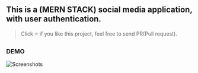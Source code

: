 ## This is a (MERN STACK) social media application, with user authentication. 

> Click :star: if you like this project, feel free to send PR(Pull request).

### DEMO

![Screenshots](https://github.com/rahulpandey70/ForumsApp/blob/master/frontend/src/images/demo.png)

